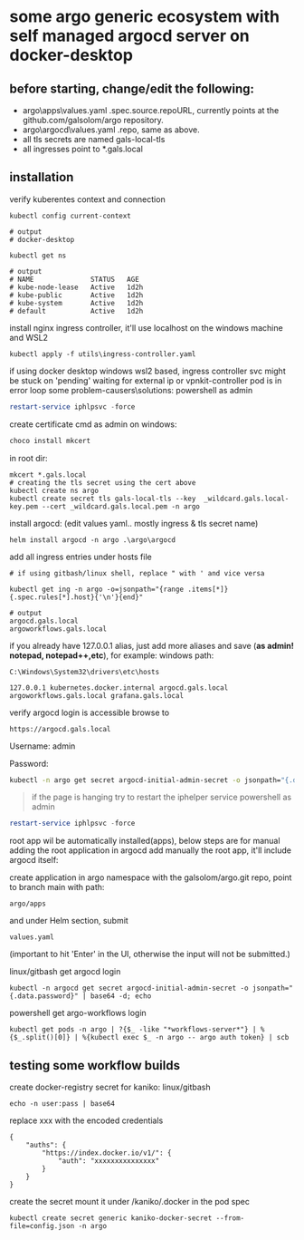 # some argo generic ecosystem with self managed argocd server on docker-desktop
## before starting, change/edit the following:

* argo\apps\values.yaml .spec.source.repoURL, currently points at the github.com/galsolom/argo repository.
* argo\argocd\values.yaml .repo, same as above.
* all tls secrets are named gals-local-tls
* all ingresses point to *.gals.local
## installation
verify kuberentes context and connection
```
kubectl config current-context

# output
# docker-desktop

kubectl get ns

# output
# NAME              STATUS   AGE
# kube-node-lease   Active   1d2h
# kube-public       Active   1d2h
# kube-system       Active   1d2h
# default           Active   1d2h
```

install nginx ingress controller, it'll use localhost on the windows machine and WSL2
```
kubectl apply -f utils\ingress-controller.yaml
```

if using docker desktop windows wsl2 based, ingress controller svc might be stuck on 'pending' waiting for external  ip or vpnkit-controller pod is in error loop
 some problem-causers\solutions:
 powershell as admin
 ```powershell
 restart-service iphlpsvc -force
 ```
 

create certificate
cmd as admin on windows:
```cmd
choco install mkcert
```
in root dir:
```
mkcert *.gals.local
# creating the tls secret using the cert above
kubectl create ns argo
kubectl create secret tls gals-local-tls --key  _wildcard.gals.local-key.pem --cert _wildcard.gals.local.pem -n argo
```
install argocd:
(edit values yaml.. mostly ingress & tls secret name)
```
helm install argocd -n argo .\argo\argocd
```
add all ingress entries under hosts file
```
# if using gitbash/linux shell, replace " with ' and vice versa

kubectl get ing -n argo -o=jsonpath="{range .items[*]}{.spec.rules[*].host}{'\n'}{end}"

# output
argocd.gals.local
argoworkflows.gals.local
```

if you already have 127.0.0.1 alias, just add more aliases and save (**as admin! notepad, notepad++,etc**), for example:
windows path:
```
C:\Windows\System32\drivers\etc\hosts

127.0.0.1 kubernetes.docker.internal argocd.gals.local argoworkflows.gals.local grafana.gals.local
```
verify argocd login is accessible
browse to
```
https://argocd.gals.local
```
Username: admin

Password:
```sh
kubectl -n argo get secret argocd-initial-admin-secret -o jsonpath="{.data.password}" | base64 -d
```


> if the page is hanging try to restart the iphelper service
 powershell as admin
 ```powershell
 restart-service iphlpsvc -force
 ```

 


root app wil be automatically installed(apps), below steps are for manual adding the root application
in argocd add manually the root app, it'll include argocd itself:

create application in argo namespace with the galsolom/argo.git repo, point to
branch main with path: 
```
argo/apps
```
and under Helm section, submit
```
values.yaml
```

(important to hit 'Enter' in the UI, otherwise the input will not be submitted.)

linux/gitbash get argocd login
```
kubectl -n argocd get secret argocd-initial-admin-secret -o jsonpath="{.data.password}" | base64 -d; echo

```

powershell get argo-workflows login
```
kubectl get pods -n argo | ?{$_ -like "*workflows-server*"} | %{$_.split()[0]} | %{kubectl exec $_ -n argo -- argo auth token} | scb
```


## testing some workflow builds




create docker-registry secret for kaniko:
linux/gitbash
```
echo -n user:pass | base64
```
replace xxx with the encoded credentials
```
{
	"auths": {
		"https://index.docker.io/v1/": {
			"auth": "xxxxxxxxxxxxxxx"
		}
	}
}
```
create the secret
mount it under /kaniko/.docker in the pod spec
```
kubectl create secret generic kaniko-docker-secret --from-file=config.json -n argo
```